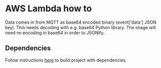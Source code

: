 # AWS Lambda how to

Data comes in from MQTT as base64 encoded binary (event['data'] JSON key). This needs decoding with e.g. base64 Python library. The image will need re-encoding in base64 in order to JSONify. 

## Dependencies
Follow instructions [here](https://docs.aws.amazon.com/lambda/latest/dg/python-package.html) to build project with dependencies.
